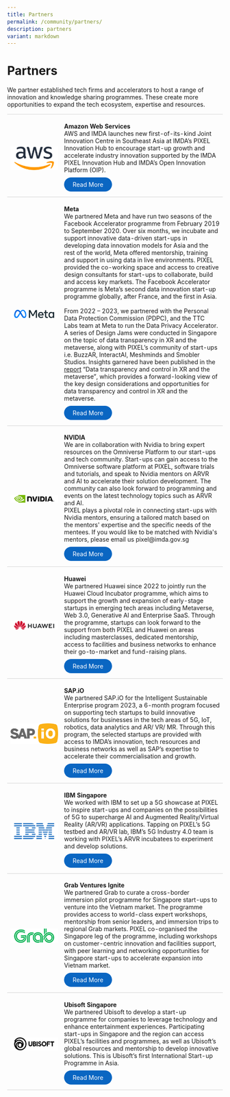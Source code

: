 ```yaml
---
title: Partners
permalink: /community/partners/
description: partners
variant: markdown
---
```

# Partners
 
We partner established tech firms and accelerators to host a range of innovation and knowledge sharing programmes. These create more opportunities to expand the tech ecosystem, expertise and resources.
<table>
    <tbody><tr>
      <td style="width:25%; border-top:0.75px solid lightgrey; border-bottom:0.75px solid lightgrey;">
            <br><img src="/images/Community/Partners/AWS.png">
        </td>
        <td style="border-top:0.75px solid lightgrey; border-bottom:0.75px solid lightgrey;">
            <br><b>Amazon Web Services</b>
            <br> AWS and IMDA launches new first-of-its-kind Joint Innovation Centre in Southeast Asia at IMDA’s PIXEL Innovation Hub to encourage start-up growth and accelerate industry innovation supported by the IMDA PIXEL Innovation Hub and IMDA’s Open Innovation Platform (OIP).
            <br><br><a href="https://www.aboutamazon.sg/news/aws/aws-and-imda-launch-first-of-its-kind-joint-innovation-centre-in-southeast-asia-to-deepen-collaboration-and-industry-innovation" target="_blank" style="background-color: #0A66C2; color: white; text-decoration: none; border-radius: 100px; padding-left: 20px; padding-right: 20px; padding-top:8px; padding-bottom:8px">Read More</a><br><br>
        </td>
    </tr>
    <tr>
        <td style="width:25%; border-top:0.75px solid lightgrey; border-bottom:0.75px solid lightgrey;">
            <br><img src="/images/Community/Partners/Meta.png">
        </td>
        <td style="border-top:0.75px solid lightgrey; border-bottom:0.75px solid lightgrey;">
            <br><b>Meta</b>
            <br>We partnered Meta and have run two seasons of the Facebook Accelerator programme from February 2019 to September 2020. Over six months, we incubate and support innovative data-driven start-ups in developing data innovation models for Asia and the rest of the world, Meta offered mentorship, training and support in using data in live environments. PIXEL provided the co-working space and access to creative design consultants for start-ups to collaborate, build and access key markets. The Facebook Accelerator programme is Meta’s second data innovation start-up programme globally, after France, and the first in Asia.
					<br><br>From 2022 – 2023, we partnered with the Personal Data Protection Commission (PDPC), and the TTC Labs team at Meta to run the Data Privacy Accelerator. A series of Design Jams were conducted in Singapore on the topic of data transparency in XR and the metaverse, along with PIXEL’s community of start-ups i.e. BuzzAR, InteractAI, Meshminds and Smobler Studios. Insights garnered have been published in the <a href="https://www.ttclabs.net/report/data-transparency-and-control-in-the-metaverse" target="_blank">report</a> “Data transparency and control in XR and the metaverse”, which provides a forward-looking view of the key design considerations and opportunities for data transparency and control in XR and the metaverse. 
            <br><br><a href="https://www.mci.gov.sg/pressroom/news-and-stories/pressroom/2021/3/speech-by-minister-s-iswaran-at-launch-of-upskill-with-facebook-singapore?page=10" target="_blank" style="background-color: #0A66C2; color: white; text-decoration: none; border-radius: 100px; padding-left: 20px; padding-right: 20px; padding-top:8px; padding-bottom:8px">Read More</a><br><br>
        </td>
    </tr>
    <tr>
        <td style="width:25%; border-top:0.75px solid lightgrey; border-bottom:0.75px solid lightgrey;">
            <br><img src="/images/Community/Partners/Nvidia.png">
        </td>
        <td style="border-top:0.75px solid lightgrey; border-bottom:0.75px solid lightgrey;">
		    <br><b>NVIDIA</b> 
            <br>We are in collaboration with Nvidia to bring expert resources on the Omniverse Platform to our start-ups and tech community. Start-ups can gain access to the Omniverse software platform at PIXEL, software trials and tutorials, and speak to Nvidia mentors on ARVR and AI to accelerate their solution development. The community can also look forward to programming and events on the latest technology topics such as ARVR and AI. 
					<br>PIXEL plays a pivotal role in connecting start-ups with Nvidia mentors, ensuring a tailored match based on the mentors' expertise and the specific needs of the mentees. If you would like to be matched with Nvidia's mentors, please email us pixel@imda.gov.sg
            <br><br><a href="https://www.nvidia.com/en-us/" target="_blank" style="background-color: #0A66C2; color: white; text-decoration: none; border-radius: 100px; padding-left: 20px; padding-right: 20px; padding-top:8px; padding-bottom:8px">Read More</a><br><br>
        </td>
    </tr>
    <tr>
 			</tr><tr><td style="width:25%; border-top:0.75px solid lightgrey; border-bottom:0.75px solid lightgrey;">
            <br><img src="/images/Community/Partners/Huawei.png">
        </td>
        <td style="border-top:0.75px solid lightgrey; border-bottom:0.75px solid lightgrey;">
            <br><b>Huawei</b>
            <br>We partnered Huawei since 2022 to jointly run the Huawei Cloud Incubator programme, which aims to support the growth and expansion of early-stage startups in emerging tech areas including Metaverse, Web 3.0, Generative AI and Enterprise SaaS. Through the programme, startups can look forward to the support from both PIXEL and Huawei on areas including masterclasses, dedicated mentorship, access to facilities and business networks to enhance their go-to-market and fund-raising plans.
            <br><br><a href="https://pixel.imda.gov.sg/success-stories/press-release/huawei/" target="_blank" style="background-color: #0A66C2; color: white; text-decoration: none; border-radius: 100px; padding-left: 20px; padding-right: 20px; padding-top:8px; padding-bottom:8px">Read More</a><br><br>
        </td>
    </tr>
    <tr>
        <td style="width:25%; border-top:0.75px solid lightgrey; border-bottom:0.75px solid lightgrey;">
            <br><img src="/images/Community/Partners/sap%20logo.png">
        </td>
        <td style="border-top:0.75px solid lightgrey; border-bottom:0.75px solid lightgrey;">
            <br><b>SAP.iO</b>
            <br>We partnered SAP.iO for the Intelligent Sustainable Enterprise program 2023, a 6-month program focused on supporting tech startups to build innovative solutions for businesses in the tech areas of 5G, IoT, robotics, data analytics and AR/ VR/ MR. Through this program, the selected startups are provided with access to IMDA’s innovation, tech resources and business networks as well as SAP’s expertise to accelerate their commercialisation and growth.
            <br><br><a href="https://pixel.imda.gov.sg/success-stories/press-release/sap-sustainable-programme/" target="_blank" style="background-color: #0A66C2; color: white; text-decoration: none; border-radius: 100px; padding-left: 20px; padding-right: 20px; padding-top:8px; padding-bottom:8px">Read More</a><br><br>
        </td>
    </tr>
    <tr>
        <td style="width:25%; border-top:0.75px solid lightgrey; border-bottom:0.75px solid lightgrey;">
            <br><img src="/images/Community/Partners/IBM.png">
        </td>
        <td style="border-top:0.75px solid lightgrey; border-bottom:0.75px solid lightgrey;">
            <br><b>IBM Singapore</b>
            <br>We worked with IBM to set up a 5G showcase at PIXEL to inspire start-ups and companies on the possibilities of 5G to supercharge AI and Augmented Reality/Virtual Reality (AR/VR) applications. Tapping on PIXEL’s 5G testbed and AR/VR lab, IBM’s 5G Industry 4.0 team is working with PIXEL’s ARVR incubatees to experiment and develop solutions.
            <br><br><a href="https://www.imda.gov.sg/resources/press-releases-factsheets-and-speeches/press-releases/2020/ibm-imda-m1-and-samsung-to-collaborate-on-singapores-first-5g-industry-4-0-trial" target="_blank" style="background-color: #0A66C2; color: white; text-decoration: none; border-radius: 100px; padding-left: 20px; padding-right: 20px; padding-top:8px; padding-bottom:8px">Read More</a><br><br>
        </td>
    </tr>
    <tr>
        <td style="width:25%; border-top:0.75px solid lightgrey; border-bottom:0.75px solid lightgrey;">
            <br><img src="/images/Community/Partners/Grab.png">
        </td>
        <td style="border-top:0.75px solid lightgrey; border-bottom:0.75px solid lightgrey;">
            <br><b>Grab Ventures Ignite</b>
            <br>We partnered Grab to curate a cross-border immersion pilot programme for Singapore start-ups to venture into the Vietnam market. The programme provides access to world-class expert workshops, mentorship from senior leaders, and immersion trips to regional Grab markets. PIXEL co-organised the Singapore leg of the programme, including workshops on customer-centric innovation and facilities support, with peer learning and networking opportunities for Singapore start-ups to accelerate expansion into Vietnam market.
            <br><br><a href="https://www.grab.com/sg/press/business/grab-collaborates-with-imda-to-pilot-grab-ventures-ignite-in-singapore/" target="_blank" style="background-color: #0A66C2; color: white; text-decoration: none; border-radius: 100px; padding-left: 20px; padding-right: 20px; padding-top:8px; padding-bottom:8px">Read More</a><br><br>
        </td>
    </tr>
    <tr>
        <td style="width:25%; border-top:0.75px solid lightgrey; border-bottom:0.75px solid lightgrey;">
            <br><img src="/images/Community/Partners/Ubisoft.png">
        </td>
        <td style="border-top:0.75px solid lightgrey; border-bottom:0.75px solid lightgrey;">
            <br><b>Ubisoft Singapore</b> 
            <br>We partnered Ubisoft to develop a start-up programme for companies to leverage technology and enhance entertainment experiences. Participating start-ups in Singapore and the region can access PIXEL’s facilities and programmes, as well as Ubisoft’s global resources and mentorship to develop innovative solutions. This is Ubisoft’s first International Start-up Programme in Asia.
            <br><br><a href="https://news.ubisoft.com/en-us/article/Dv8yabFrdkvbKG0VNdFgd/ubisoft-startup-program-expands-into-singapore-as-ubisoft-entrepreneurs-lab" target="_blank" style="background-color: #0A66C2; color: white; text-decoration: none; border-radius: 100px; padding-left: 20px; padding-right: 20px; padding-top:8px; padding-bottom:8px">Read More</a><br><br>
</td></tr></tbody></table>